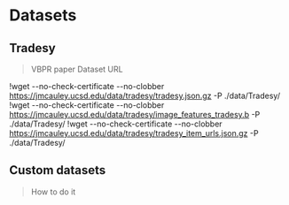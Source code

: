 # Datasets

## Tradesy

> VBPR paper
> Dataset URL

!wget --no-check-certificate --no-clobber https://jmcauley.ucsd.edu/data/tradesy/tradesy.json.gz -P ./data/Tradesy/
!wget --no-check-certificate --no-clobber https://jmcauley.ucsd.edu/data/tradesy/image_features_tradesy.b -P ./data/Tradesy/
!wget --no-check-certificate --no-clobber https://jmcauley.ucsd.edu/data/tradesy/tradesy_item_urls.json.gz -P ./data/Tradesy/


## Custom datasets

> How to do it
